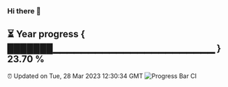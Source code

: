 ### Hi there 👋
⏳ Year progress { ███████▁▁▁▁▁▁▁▁▁▁▁▁▁▁▁▁▁▁▁▁▁▁▁ } 23.70 %
---
⏰ Updated on Tue, 28 Mar 2023 12:30:34 GMT
![Progress Bar CI](https://github.com/liununu/liununu/workflows/Progress%20Bar%20CI/badge.svg)
